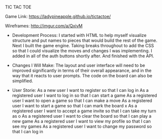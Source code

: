 TIC TAC TOE

Game Link:
https://ladypineapple.github.io/tictactoe/

Wireframes:
http://imgur.com/a/QxivM

-   Development Process:
I started with HTML to help myself visualize structure and put names to pieces that would build the rest of the game. Next I built the game engine. Taking breaks throughout to add the CSS so that I could visualize the moves and changes I was implementing. I added in all of the auth buttons shortly after. And finished with the API.

-   Changes I Will Make:
The layout and user interface will need to be improved significantly in terms of their overall appearance, and in the way that it reacts to user prompts. The code on the board can also be simplified.


-   User Storie:
As a new user I want to register so that I can log in
As a registered user I want to log in so that I can start a game
As a registered user I want to open a game so that I can make a move
As a registered user I want to start a game so that I can mark the board x
As a registered user I want to accept a game invite so that I can take my turn as o
As a registered user I want to clear the board so that I can play a new game
As a registered user I want to view my profile so that I can see my games
As a registered user I want to change my password so that I can log in
